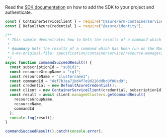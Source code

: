 Read the [SDK documentation](https://github.com/Azure/azure-sdk-for-js/blob/%40azure%2Farm-containerservice_16.1.0-beta.2/sdk/containerservice/arm-containerservice/README.md) on how to add the SDK to your project and authenticate.

```javascript
const { ContainerServiceClient } = require("@azure/arm-containerservice");
const { DefaultAzureCredential } = require("@azure/identity");

/**
 * This sample demonstrates how to Gets the results of a command which has been run on the Managed Cluster.
 *
 * @summary Gets the results of a command which has been run on the Managed Cluster.
 * x-ms-original-file: specification/containerservice/resource-manager/Microsoft.ContainerService/stable/2022-03-01/examples/RunCommandResultSucceed.json
 */
async function commandSucceedResult() {
  const subscriptionId = "subid1";
  const resourceGroupName = "rg1";
  const resourceName = "clustername1";
  const commandId = "def7b3ea71bd4f7e9d226ddbc0f00ad9";
  const credential = new DefaultAzureCredential();
  const client = new ContainerServiceClient(credential, subscriptionId);
  const result = await client.managedClusters.getCommandResult(
    resourceGroupName,
    resourceName,
    commandId
  );
  console.log(result);
}

commandSucceedResult().catch(console.error);
```
